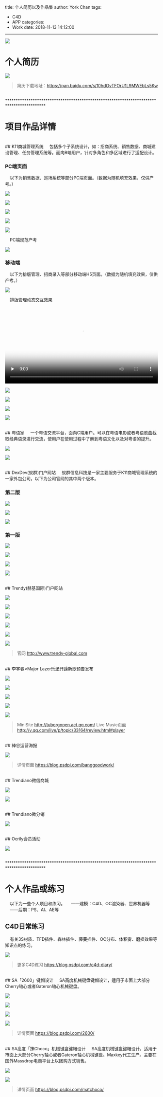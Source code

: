 title: 个人简历以及作品集
author: York Chan
tags: 
  - C4D
  - APP
categories: 
  - Work
date: 2018-11-13 14:12:00
---
![](http://image.psdpi.com/image/resume/resume/p1.jpg)

<!-- less -->


# 个人简历

![](http://image.psdpi.com/image/resume/resume/all.jpg)

> 简历下载地址：https://pan.baidu.com/s/10hdOvTFOrU1L9MWEbLs5Kw

<br />
******************************************************************************************     
<br />

# 项目作品详情

<br />
## K11商城管理系统
&nbsp;&nbsp;&nbsp;&nbsp;包括多个子系统设计，如：招商系统、销售数据、商城建设管理、任务管理系统等。面向B端用户，针对多角色和多区域进行了适配设计。

### PC端页面

&nbsp;&nbsp;&nbsp;&nbsp;以下为销售数据、巡场系统等部分PC端页面。（数据为随机填充效果，仅供产考。）

![](http://image.psdpi.com/image/resume/k11/%E9%94%80%E5%94%AE%E6%95%B0%E6%8D%AEDashboard%201440.jpg)

![](http://image.psdpi.com/image/resume/k11/PC%E5%B7%A1%E5%9C%BAdashboard%201440.jpg)

![](http://image.psdpi.com/image/resume/k11/%E7%BB%9F%E8%AE%A1%E6%A6%82%E8%A7%88%201440%205.jpg)

![](http://image.psdpi.com/image/resume/k11/%E6%8B%9B%E5%95%86%E7%AE%A1%E7%90%86%EF%BC%88%E5%8D%A1%E7%89%87%EF%BC%892.jpg)

![](http://image.psdpi.com/image/resume/k11/%E9%97%AE%E9%A2%98%E7%AE%A1%E7%90%86%20%20%E5%BC%B9%E7%AA%97%E6%90%9C%E7%B4%A2%20%E9%BB%98%E8%AE%A4%E7%8A%B6%E6%80%81.jpg)

&nbsp;&nbsp;&nbsp;&nbsp;PC端规范产考

![](http://image.psdpi.com/image/resume/k11/%E8%AE%BE%E8%AE%A1%E8%A7%84%E8%8C%83.jpg) 

### 移动端

&nbsp;&nbsp;&nbsp;&nbsp;以下为排版管理、招商录入等部分移动端H5页面。（数据为随机填充效果，仅供产考。）

![](http://image.psdpi.com/image/resume/k11/y1.jpg)

&nbsp;&nbsp;&nbsp;&nbsp;排版管理动态交互效果

<video style="width:100%;" id="video" controls="" preload="none" poster="http://image.psdpi.com/image/resume/k11/%E6%8E%92%E7%8F%AD%E7%A7%BB%E5%8A%A8%E7%AB%AF%E5%8A%A8%E6%95%88.jpg">
	<source style="width:100%;" id="mp4" src="http://image.psdpi.com/video/k11/%E6%8E%92%E7%8F%AD%E7%A7%BB%E5%8A%A8%E7%AB%AF%E5%8A%A8%E6%95%883.mp4" type="video/mp4">
</video>

![](http://image.psdpi.com/image/resume/k11/y2.jpg)

![](http://image.psdpi.com/image/resume/k11/y3.jpg)

![](http://image.psdpi.com/image/resume/k11/y4.jpg)

![](http://image.psdpi.com/image/resume/k11/y5.jpg)

<br />
## 粤语家
&nbsp;&nbsp;&nbsp;&nbsp;一个粤语交流平台，面向C端用户。可以在粤语电影或者粤语歌曲截取经典语录进行交流，使用户在使用过程中了解到粤语文化以及对粤语的提升。

![](http://image.psdpi.com/image/resume/yueyujia/yueyu1.jpg)

![](http://image.psdpi.com/image/resume/yueyujia/yueyu2.jpg)

<br />
## DexDev(蚁群)门户网站
&nbsp;&nbsp;&nbsp;&nbsp;蚁群信息科技是一家主要服务于K11商城管理系统的一家外包公司，以下为公司官网的其中两个版本。

### 第二版

![](http://image.psdpi.com/image/resume/dexdev_v2/pc.jpg)

![](http://image.psdpi.com/image/resume/dexdev_v2/%E7%A7%BB%E5%8A%A8%E7%AB%AF.jpg)

![](http://image.psdpi.com/image/resume/dexdev_v2/%E7%A7%BB%E5%8A%A8%E7%AB%AFnav%E5%BC%B9%E7%AA%97.jpg)


### 第一版

![](http://image.psdpi.com/image/resume/dexdev/devdex_cover.png)

![](http://image.psdpi.com/image/resume/dexdev/pc_web_dexdev_v2.jpg)

![](http://image.psdpi.com/image/resume/dexdev/mb_web_dexdev_v2.jpg)

![](http://image.psdpi.com/image/resume/dexdev/mb_web_dexdev_nav_v2.jpg)

<br />
## Trendy(赫基国际)门户网站

![](http://image.psdpi.com/image/resume/trendy/1.jpg)

![](http://image.psdpi.com/image/resume/trendy/2.jpg)

![](http://image.psdpi.com/image/resume/trendy/2-1.jpg)

![](http://image.psdpi.com/image/resume/trendy/3.jpg)

![](http://image.psdpi.com/image/resume/trendy/4.jpg)

![](http://image.psdpi.com/image/resume/trendy/5.jpg)

> 官网 http://www.trendy-global.com

<br />
## 李宇春×Major Lazer乐堡开躁新歌预告发布

![](http://image.psdpi.com/image/resume/lebao/%E4%B9%90%E5%A0%A1%E6%9D%8E%E5%AE%87%E6%98%A5_%E8%85%BE%E8%AE%AF%E8%A7%86%E9%A2%91App_498%C3%97280.jpg)

![](http://image.psdpi.com/image/resume/lebao/m1.jpg)

![](http://image.psdpi.com/image/resume/lebao/m2.jpg)

![](http://image.psdpi.com/image/resume/lebao/m2-1.jpg)

![](http://image.psdpi.com/image/resume/lebao/m3.jpg)

> MiniSite http://tuborgopen.act.qq.com/
> Live Music页面 http://v.qq.com/live/p/topic/33164/review.html#player

<br />
## 棒谷运营海报

![](http://image.psdpi.com/image/resume/banggood/y1.jpg) 

> 详情页面 https://blog.psdpi.com/banggoodwork/

<br />
## Trendiano微信商城

![](http://image.psdpi.com/image/resume/trendy/v2_1_800.jpg) 

![](http://image.psdpi.com/image/resume/trendy/v2_2_800.jpg) 

<br />
## Trendiano微分销

![](http://image.psdpi.com/image/resume/trendy/v2_W1_800.jpg) 

<br />
## Ocrily会员活动

![](http://image.psdpi.com/image/resume/trendy/v2_O3_800.jpg) 

<br />
******************************************************************************************     
<br />

# 个人作品或练习
&nbsp;&nbsp;&nbsp;&nbsp;以下为一些个人项目和练习。
&nbsp;&nbsp;&nbsp;&nbsp;——建模：C4D、OC渲染器、世界机器等
&nbsp;&nbsp;&nbsp;&nbsp;——后期：PS、AI、AE等
<br />

## C4D日常练习

&nbsp;&nbsp;&nbsp;&nbsp;有关3S材质、TFD插件、森林插件、藤蔓插件、OC分布、体积雾、磨损效果等知识点的练习。

![](http://image.psdpi.com/image/diary/cover.jpg)

> 更多C4D练习 https://blog.psdpi.com/c4d-diary/

<br />
## SA「2600」键帽设计
&nbsp;&nbsp;&nbsp;&nbsp;SA高度机械键盘键帽设计，适用于市面上大部分Cherry轴心或者Gateron轴心机械键盘。

![](http://image.psdpi.com/image/2600/SA%282600%29.gif)

![](http://image.psdpi.com/image/2600/apple60.jpg)

![](http://image.psdpi.com/image/2600/ca66_10.jpg)

![](http://image.psdpi.com/image/2600/ca66_11.jpg)

> 详情页面 https://blog.psdpi.com/2600/

<br />
## SA高度「抹Choco」机械键盘键帽设计
&nbsp;&nbsp;&nbsp;&nbsp;SA高度机械键盘键帽设计，适用于市面上大部分Cherry轴心或者Gateron轴心机械键盘。Maxkey代工生产。主要在国外Massdrop电商平台上以团购方式销售。

![](http://image.psdpi.com/image/sa-mochoco/sa_mochoco_all.jpg)

![](http://image.psdpi.com/image/sa-mochoco/sa_mochoco_sa87_2.jpg)

> 详情页面 https://blog.psdpi.com/matchoco/


